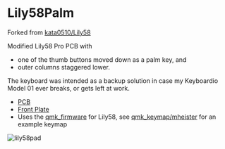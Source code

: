 # Lily58Palm
Forked from [kata0510/Lily58](https://github.com/kata0510/Lily58)

Modified Lily58 Pro PCB with
- one of the thumb buttons moved down as a palm key, and
- outer columns staggered lower.

The keyboard was intended as a backup solution in case my Keyboardio Model 01 ever breaks,
or gets left at work.

- [PCB](https://github.com/mheister/Lily58Palm/tree/master/PCB)
- [Front Plate](https://github.com/mheister/Lily58Palm/tree/master/Case)
- Uses the [qmk_firmware](https://github.com/qmk/qmk_firmware) for Lily58, see
  [qmk_keymap/mheister](https://github.com/mheister/Lily58Palm/tree/master/qmk_keymap/mheister)
  for an example keymap

![lily58pad](https://user-images.githubusercontent.com/12217662/234102010-2ba5a484-b1d9-4bd6-a9bb-64a0f339e906.jpg)
